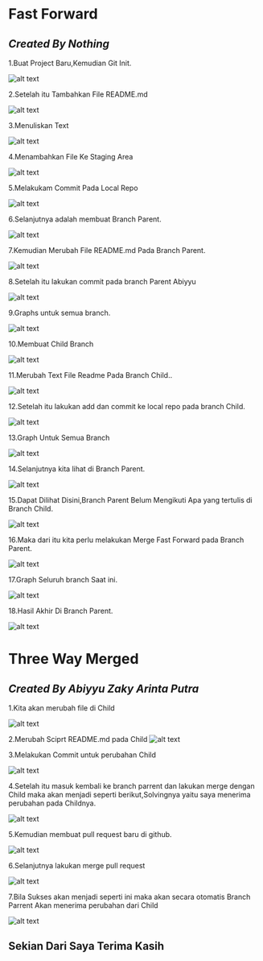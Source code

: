 # Fast Forward

## _Created By Nothing_

1.Buat Project Baru,Kemudian Git Init.

![alt text](https://github.com/SIBKM-06-Java/S1-Git/blob/ParentAbiyyu/Image/1.png?raw=true)

2.Setelah itu Tambahkan File README.md

![alt text](https://github.com/SIBKM-06-Java/S1-Git/blob/ParentAbiyyu/Image/2.png?raw=true)

3.Menuliskan Text

![alt text](https://github.com/SIBKM-06-Java/S1-Git/blob/ParentAbiyyu/Image/2_copy.png?raw=true)

4.Menambahkan File Ke Staging Area

![alt text](https://github.com/SIBKM-06-Java/S1-Git/blob/ParentAbiyyu/Image/3_copy.png?raw=true)

5.Melakukam Commit Pada Local Repo

![alt text](https://github.com/SIBKM-06-Java/S1-Git/blob/ParentAbiyyu/Image/4.png?raw=true)

6.Selanjutnya adalah membuat Branch Parent.

![alt text](https://github.com/SIBKM-06-Java/S1-Git/blob/ParentAbiyyu/Image/5.png?raw=true)

7.Kemudian Merubah File README.md Pada Branch Parent.

![alt text](https://github.com/SIBKM-06-Java/S1-Git/blob/ParentAbiyyu/Image/6.png?raw=true)

8.Setelah itu lakukan commit pada branch Parent Abiyyu

![alt text](https://github.com/SIBKM-06-Java/S1-Git/blob/ParentAbiyyu/Image/7.png?raw=true)

9.Graphs untuk semua branch.

![alt text](https://github.com/SIBKM-06-Java/S1-Git/blob/ParentAbiyyu/Image/8.png?raw=true)

10.Membuat Child Branch

![alt text](https://github.com/SIBKM-06-Java/S1-Git/blob/ParentAbiyyu/Image/9.png?raw=true)

11.Merubah Text File Readme Pada Branch Child..

![alt text](https://github.com/SIBKM-06-Java/S1-Git/blob/ParentAbiyyu/Image/10.png?raw=true)

12.Setelah itu lakukan add dan commit ke local repo pada branch Child.

![alt text](https://github.com/SIBKM-06-Java/S1-Git/blob/ParentAbiyyu/Image/11.png?raw=true)

13.Graph Untuk Semua Branch

![alt text](https://github.com/SIBKM-06-Java/S1-Git/blob/ParentAbiyyu/Image/12.png?raw=true)

14.Selanjutnya kita lihat di Branch Parent.

![alt text](https://github.com/SIBKM-06-Java/S1-Git/blob/ParentAbiyyu/Image/13.png?raw=true)

15.Dapat Dilihat Disini,Branch Parent Belum Mengikuti Apa yang tertulis di Branch Child.

![alt text](https://github.com/SIBKM-06-Java/S1-Git/blob/ParentAbiyyu/Image/14.png?raw=true)

16.Maka dari itu kita perlu melakukan Merge Fast Forward pada Branch Parent.

![alt text](https://github.com/SIBKM-06-Java/S1-Git/blob/ParentAbiyyu/Image/15.png?raw=true)

17.Graph Seluruh branch Saat ini.

![alt text](https://github.com/SIBKM-06-Java/S1-Git/blob/ParentAbiyyu/Image/16.png?raw=true)

18.Hasil Akhir Di Branch Parent.

![alt text](https://github.com/SIBKM-06-Java/S1-Git/blob/ParentAbiyyu/Image/17.png?raw=true)

# Three Way Merged

## _Created By Abiyyu Zaky Arinta Putra_

1.Kita akan merubah file di Child

![alt text](https://github.com/SIBKM-06-Java/S1-Git/blob/ParentAbiyyu/Image/21.png?raw=true)

2.Merubah Sciprt README.md pada Child
![alt text](https://github.com/SIBKM-06-Java/S1-Git/blob/ParentAbiyyu/Image/22.png?raw=true)

3.Melakukan Commit untuk perubahan Child

![alt text](https://github.com/SIBKM-06-Java/S1-Git/blob/ParentAbiyyu/Image/23_copy.png?raw=true)

4.Setelah itu masuk kembali ke branch parrent dan lakukan merge dengan Child maka akan menjadi seperti berikut,Solvingnya yaitu saya menerima perubahan pada Childnya.

![alt text](https://github.com/SIBKM-06-Java/S1-Git/blob/ParentAbiyyu/Image/24.png?raw=true)

5.Kemudian membuat pull request baru di github.

![alt text](https://github.com/SIBKM-06-Java/S1-Git/blob/ParentAbiyyu/Image/26.png?raw=true)

6.Selanjutnya lakukan merge pull request

![alt text](https://github.com/SIBKM-06-Java/S1-Git/blob/ParentAbiyyu/Image/27.png?raw=true)

7.Bila Sukses akan menjadi seperti ini maka akan secara otomatis Branch Parrent Akan menerima perubahan dari Child

![alt text](https://github.com/SIBKM-06-Java/S1-Git/blob/ParentAbiyyu/Image/28.png?raw=true)

## Sekian Dari Saya Terima Kasih
